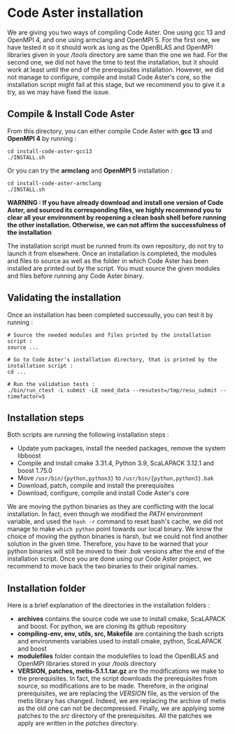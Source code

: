 # Code Aster installation

We are giving you two ways of compiling Code Aster. One using gcc 13 and OpenMPI 4, and one using armclang and OpenMPI 5. For the first one, we have tested it so it should work as long as the OpenBLAS and OpenMPI libraries given in your */tools* directory are same than the one we had. For the second one, we did not have the time to test the installation, but it should work at least until the end of the prerequisites installation. However, we did not manage to configure, compile and install Code Aster's core, so the installation script might fail at this stage, but we recommend you to give it a try, as we may have fixed the issue.

## Compile & Install Code Aster

From this directory, you can either compile Code Aster with **gcc 13** and **OpenMPI 4** by running :
```
cd install-code-aster-gcc13 
./INSTALL.sh
```


Or you can try the **armclang** and **OpenMPI 5** installation :
```
cd install-code-aster-armclang
./INSTALL.sh
```

**WARNING : If you have already download and install one version of Code Aster, and sourced its corresponding files, we highly recommend you to clear all your environment by reopening a clean bash shell before running the other installation. Otherwise, we can not affirm the successfulness of the installation**

The installation script must be runned from its own repository, do not try to launch it from elsewhere. Once an installation is completed, the modules and files to source as well as the folder in which Code Aster has been installed are printed out by the script. You must source the given modules and files before running any Code Aster binary.

## Validating the installation


Once an installation has been completed successully, you can test it by running :
```
# Source the needed modules and files printed by the installation script :
source ...

# Go to Code Aster's installation directory, that is printed by the installation script :
cd ...

# Run the validation tests :
./bin/run_ctest -L submit -LE need_data --resutest=/tmp/resu_submit --timefactor=5
```

## Installation steps 

Both scripts are running the following installation steps :
- Update yum packages, install the needed packages, remove the system libboost
- Compile and install cmake 3.31.4, Python 3.9, ScaLAPACK 3.12.1 and boost 1.75.0
- Move ```/usr/bin/{python,python3}``` to ```/usr/bin/{python,python3}.bak```
- Download, patch, compile and install the prerequisites 
- Download, configure, compile and install Code Aster's core 

We are moving the python binaries as they are conflicting with the local installation. In fact, even though we modified the *PATH* environment variable, and used the ```hash -r``` command to reset bash's cache, we did not manage to make ```which python``` point towards our local binary. We know the choice of moving the python binaries is harsh, but we could not find another solution in the given time. Therefore, you have to be warned that your python binaries will still be moved to their *.bak* versions after the end of the installation script. Once you are done using our Code Aster project, we recommend to move back the two binaries to their original names.

## Installation folder 

Here is a brief explanation of the directories in the installation folders :
- **archives** contains the source code we use to install cmake, ScaLAPACK and boost. For python, we are cloning its github repository
- **compiling-env, env, utils, src, Makefile** are containing the bash scripts and environments variables used to install cmake, python, ScaLAPACK and boost 
- **modulefiles** folder contain the modulefiles to load the OpenBLAS and OpenMPI libraries stored in your */tools* directory 
- **VERSION, patches, metis-5.1.1.tar.gz** are the modifications we make to the prerequisites. In fact, the script downloads the prerequisites from source, so modifications are to be made. Therefore, in the original prerequisites, we are replacing the *VERSION* file, as the version of the metis library has changed. Indeed, we are replacing the archive of metis as the old one can not be decompressed. Finally, we are applying some patches to the *src* directory of the prerequisites. All the patches we apply are written in the *patches* directory.


